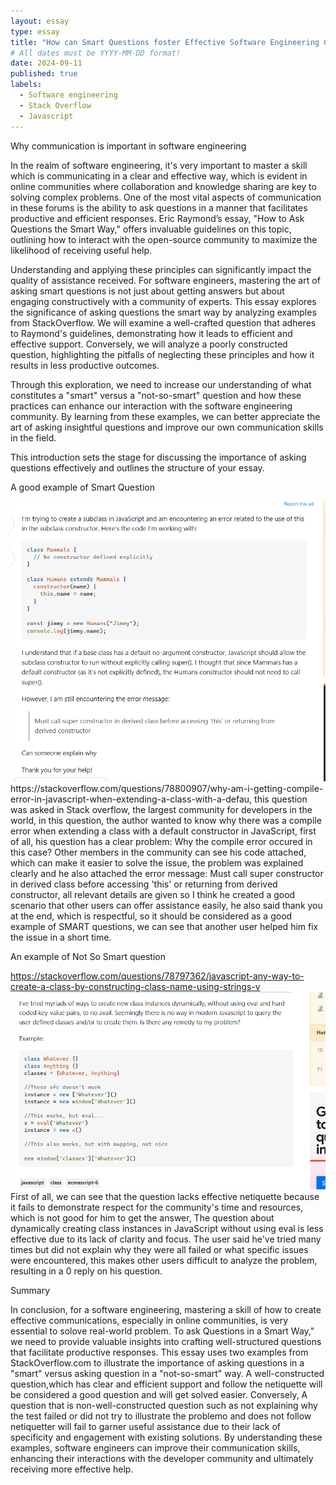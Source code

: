```yaml
---
layout: essay
type: essay
title: "How can Smart Questions foster Effective Software Engineering Communication"
# All dates must be YYYY-MM-DD format!
date: 2024-09-11
published: true
labels:
  - Software engineering
  - Stack Overflow
  - Javascript
---
```




Why communication is important in software engineering

In the realm of software engineering, it's very important to master a skill which is communicating in a clear and effective way, which is evident in online communities where collaboration and knowledge sharing are key to solving complex problems. One of the most vital aspects of communication in these forums is the ability to ask questions in a manner that facilitates productive and efficient responses. Eric Raymond’s essay, "How to Ask Questions the Smart Way," offers invaluable guidelines on this topic, outlining how to interact with the open-source community to maximize the likelihood of receiving useful help.

Understanding and applying these principles can significantly impact the quality of assistance received. For software engineers, mastering the art of asking smart questions is not just about getting answers but about engaging constructively with a community of experts. This essay explores the significance of asking questions the smart way by analyzing examples from StackOverflow. We will examine a well-crafted question that adheres to Raymond's guidelines, demonstrating how it leads to efficient and effective support. Conversely, we will analyze a poorly constructed question, highlighting the pitfalls of neglecting these principles and how it results in less productive outcomes.

Through this exploration, we need to increase our understanding of what constitutes a "smart" versus a "not-so-smart" question and how these practices can enhance our interaction with the software engineering community. By learning from these examples, we can better appreciate the art of asking insightful questions and improve our own communication skills in the field.

This introduction sets the stage for discussing the importance of asking questions effectively and outlines the structure of your essay.

A good example of Smart Question


<img width="1000px" class="rounded float-start pe-4" src="../img/goodExample.png">
https://stackoverflow.com/questions/78800907/why-am-i-getting-compile-error-in-javascript-when-extending-a-class-with-a-defau, this question was asked in Stack overflow, the largest community for developers in the world, in this question, the author wanted to know why there was a compile error when extending a class with a default constructor in JavaScript, first of all, his question has a clear problem: Why the compile error occured in this case? Other members in the community can see his code attached, which can make it easier to solve the issue, the problem was explained clearly and he also attached the error message: Must call super constructor in derived class before accessing 'this' or returning from derived constructor, all relevant details are given so I think he created a good scenario that other users can offer assistance easily, he also said thank you at the end, which is respectful, so it should be considered as a good example of SMART questions, we can see that another user helped him fix the issue in a short time.  

An example of Not So Smart question


https://stackoverflow.com/questions/78797362/javascript-any-way-to-create-a-class-by-constructing-class-name-using-strings-v
<img width="1000px" class="rounded float-start pe-4" src="../img/badExample.png">
First of all, we can see that the question lacks effective netiquette because it fails to demonstrate respect for the community's time and resources, which is not good for him to get the answer, The question about dynamically creating class instances in JavaScript without using eval is less effective due to its lack of clarity and focus. The user said he've tried many times but did not explain why they were all failed or what specific issues were encountered, this makes other users difficult to analyze the problem, resulting in a 0 reply on his question. 

Summary


In conclusion, for a software engineering, mastering a skill of how to create effective communications, especially in online communities, is very essential to solove real-world problem. To ask Questions in a Smart Way," we need to provide valuable insights into crafting well-structured questions that facilitate productive responses. This essay uses two examples from StackOverflow.com to illustrate the importance of asking questions in a "smart" versus asking question in a "not-so-smart" way. A well-constructed question,which has clear and efficient support and follow the netiquette will be considered a good question and will get solved easier. Conversely, A question that is non-well-constructed question such as not explaining why the test failed or did not try to illustrate the problemo and does not follow netiquetter will fail to garner useful assistance due to their lack of specificity and engagement with existing solutions. By understanding these examples, software engineers can improve their communication skills, enhancing their interactions with the developer community and ultimately receiving more effective help.



